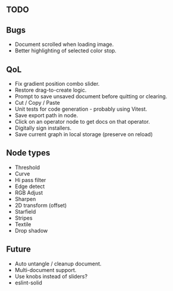 ## TODO

## Bugs

* Document scrolled when loading image.
* Better highlighting of selected color stop.

## QoL

* Fix gradient position combo slider.
* Restore drag-to-create logic.
* Prompt to save unsaved document before quitting or clearing.
* Cut / Copy / Paste
* Unit tests for code generation - probably using Vitest.
* Save export path in node.
* Click on an operator node to get docs on that operator.
* Digitally sign installers.
* Save current graph in local storage (preserve on reload)

## Node types

* Threshold
* Curve
* Hi pass filter
* Edge detect
* RGB Adjust
* Sharpen
* 2D transform (offset)
* Starfield
* Stripes
* Textile
* Drop shadow

## Future

* Auto untangle / cleanup document.
* Multi-document support.
* Use knobs instead of sliders?
* eslint-solid
